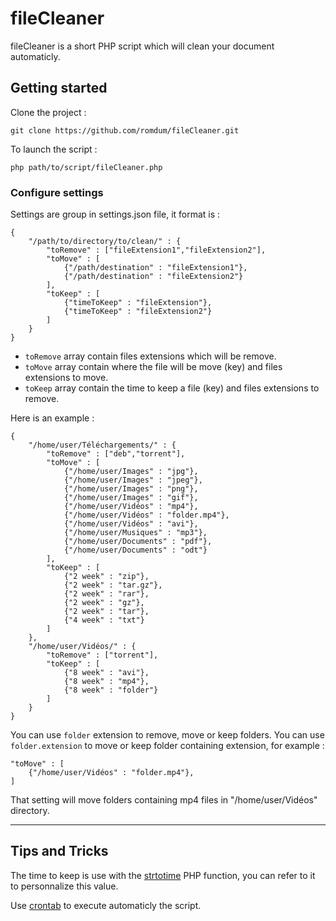 # fileCleaner

fileCleaner is a short PHP script which will clean your document automaticly.


## Getting started

Clone the project :

```
git clone https://github.com/romdum/fileCleaner.git
```

To launch the script :

```
php path/to/script/fileCleaner.php
```

### Configure settings

Settings are group in settings.json file, it format is :

```
{
    "/path/to/directory/to/clean/" : {
        "toRemove" : ["fileExtension1","fileExtension2"],
        "toMove" : [
            {"/path/destination" : "fileExtension1"},
            {"/path/destination" : "fileExtension2"}
        ],
        "toKeep" : [
            {"timeToKeep" : "fileExtension"},
            {"timeToKeep" : "fileExtension2"}
        ]
    }
}
```

* `toRemove` array contain files extensions which will be remove.
* `toMove` array contain where the file will be move (key) and files extensions to move.
* `toKeep` array contain the time to keep a file (key) and files extensions to remove.

Here is an example :

```
{
    "/home/user/Téléchargements/" : {
        "toRemove" : ["deb","torrent"],
        "toMove" : [
            {"/home/user/Images" : "jpg"},
            {"/home/user/Images" : "jpeg"},
            {"/home/user/Images" : "png"},
            {"/home/user/Images" : "gif"},
            {"/home/user/Vidéos" : "mp4"},
            {"/home/user/Vidéos" : "folder.mp4"},
            {"/home/user/Vidéos" : "avi"},
            {"/home/user/Musiques" : "mp3"},
            {"/home/user/Documents" : "pdf"},
            {"/home/user/Documents" : "odt"}
        ],
        "toKeep" : [
            {"2 week" : "zip"},
            {"2 week" : "tar.gz"},
            {"2 week" : "rar"},
            {"2 week" : "gz"},
            {"2 week" : "tar"},
            {"4 week" : "txt"}
        ]
    },
    "/home/user/Vidéos/" : {
        "toRemove" : ["torrent"],
        "toKeep" : [
            {"8 week" : "avi"},
            {"8 week" : "mp4"},
            {"8 week" : "folder"}
        ]
    }
}

```

You can use `folder` extension to remove, move or keep folders.
You can use `folder.extension` to move or keep folder containing extension, for example :

```
"toMove" : [
    {"/home/user/Vidéos" : "folder.mp4"},
]
```

That setting will move folders containing mp4 files in "/home/user/Vidéos" directory.

------

## Tips and Tricks

The time to keep is use with the [strtotime](http://php.net/manual/en/function.strtotime.php) PHP function, you can refer to it to personnalize this value.

Use [crontab](https://help.ubuntu.com/community/CronHowto) to execute automaticly the script.

